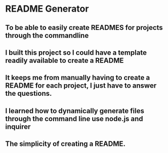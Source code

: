 
# README Generator
## To be able to easily create READMES for projects through the commandline
## I built this project so I could have a template readily available to create a README
## It keeps me from manually having to create a README for each project, I just have to answer the questions.
## I learned how to dynamically generate files through the command line use node.js and inquirer
## The simplicity of creating a README.